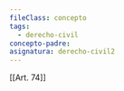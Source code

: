 ```yaml
---
fileClass: concepto
tags:
  - derecho-civil
concepto-padre: 
asignatura: derecho-civil2
---
```

[[Art. 74]]

